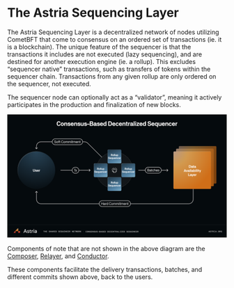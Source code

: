 # The Astria Sequencing Layer

The Astria Sequencing Layer is a decentralized network of nodes utilizing
CometBFT that come to consensus on an ordered set of transactions (ie. it is a
blockchain). The unique feature of the sequencer is that the transactions it
includes are not executed (lazy sequencing), and are destined for another
execution engine (ie. a rollup). This excludes “sequencer native” transactions,
such as transfers of tokens within the sequencer chain. Transactions from any
given rollup are only ordered on the sequencer, not executed.

The sequencer node can optionally act as a “validator”, meaning it actively
participates in the production and finalization of new blocks.

![Astria Shared Sequencer](../assets/shared-sequencer-overview.png)

Components of note that are not shown in the above diagram are the [Composer](composer.md),
[Relayer](relayer.md), and [Conductor](conductor.md).

These components facilitate the delivery transactions,
batches, and different commits shown above, back to the users.

